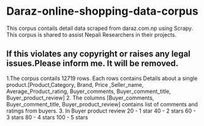 # Daraz-online-shopping-data-corpus
This corpus contails detail data scraped from daraz.com.np using Scrapy. This  corpus is shared to assist  Nepali Researchers in their projects. 
## If this violates any copyright or raises any legal issues.Please inform me. It will be removed.

1.The corpus contails 12719 rows. Each rows contains Details about a single product.[Product,Category,	Brand,	Price	,Seller_name,	Average_Product_rating,	Buyer_comments,	Buyer_comment_title,	Buyer_product_review]
2. The columns [Buyer_comments,	Buyer_comment_title,	Buyer_product_review] contains list of comments and ratings from buyers.
3. In Buyer product review
     20 - 1 star
     40 - 2 stars
     60 - 3 stars
    80  - 4 stars
    100 - 5 stars

